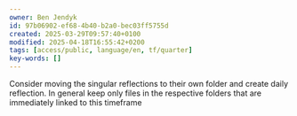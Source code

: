 ```yaml
---
owner: Ben Jendyk
id: 97b06902-ef68-4b40-b2a0-bec03ff5755d
created: 2025-03-29T09:57:40+0100
modified: 2025-04-18T16:55:42+0200
tags: [access/public, language/en, tf/quarter]
key-words: []
---
```


Consider moving the singular reflections to their own folder and create daily reflection. In general keep only files in the respective folders that are immediately linked to this timeframe 